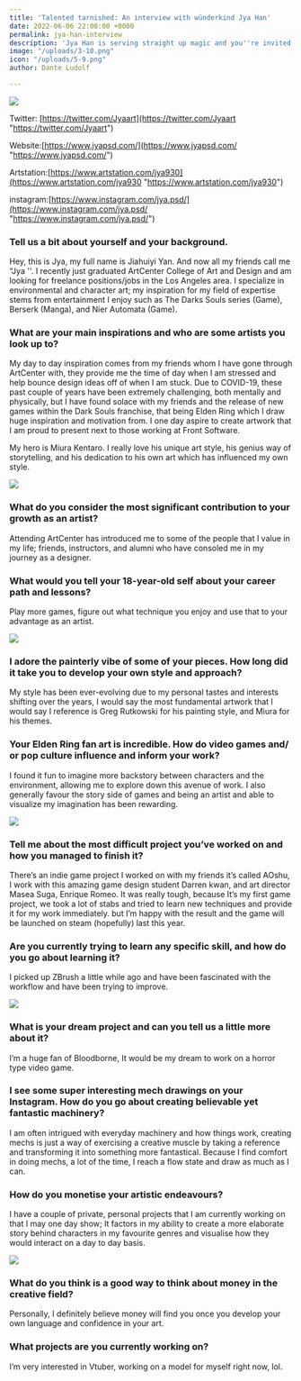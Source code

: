 ```yaml
---
title: 'Talented tarnished: An interview with wünderkind Jya Han'
date: 2022-06-06 22:00:00 +0000
permalink: jya-han-interview
description: 'Jya Han is serving straight up magic and you''re invited. '
image: "/uploads/3-10.png"
icon: "/uploads/5-9.png"
author: Dante Ludolf

---
```

![](/uploads/3-10.png)

Twitter: [https://twitter.com/Jyaart](https://twitter.com/Jyaart "https://twitter.com/Jyaart")

Website:[https://www.jyapsd.com/](https://www.jyapsd.com/ "https://www.jyapsd.com/")

Artstation:[https://www.artstation.com/jya930](https://www.artstation.com/jya930 "https://www.artstation.com/jya930")

instagram:[https://www.instagram.com/jya.psd/](https://www.instagram.com/jya.psd/ "https://www.instagram.com/jya.psd/")

### Tell us a bit about yourself and your background.

Hey, this is Jya, my full name is Jiahuiyi Yan. And now all my friends call me “Jya ''. I recently just graduated ArtCenter College of Art and Design and am looking for freelance positions/jobs in the Los Angeles area. I specialize in environmental and character art; my inspiration for my field of expertise stems from entertainment I enjoy such as The Darks Souls series (Game), Berserk (Manga), and Nier Automata (Game).

### What are your main inspirations and who are some artists you look up to?

My day to day inspiration comes from my friends whom I have gone through ArtCenter with, they provide me the time of day when I am stressed and help bounce design ideas off of when I am stuck. Due to COVID-19, these past couple of years have been extremely challenging, both mentally and physically, but I have found solace with my friends and the release of new games within the Dark Souls franchise, that being Elden Ring which I draw huge inspiration and motivation from. I one day aspire to create artwork that I am proud to present next to those working at Front Software.

My hero is Miura Kentaro. I really love his unique art style, his genius way of storytelling, and his dedication to his own art which has influenced my own style.

![](/uploads/8-3.png)

### What do you consider the most significant contribution to your growth as an artist?

Attending ArtCenter has introduced me to some of the people that I value in my life; friends, instructors, and alumni who have consoled me in my journey as a designer.

### What would you tell your 18-year-old self about your career path and lessons?

Play more games, figure out what technique you enjoy and use that to your advantage as an artist.

![](/uploads/7-5.png)

### I adore the painterly vibe of some of your pieces. How long did it take you to develop your own style and approach?

My style has been ever-evolving due to my personal tastes and interests shifting over the years, I would say the most fundamental artwork that I would say I reference is Greg Rutkowski for his painting style, and Miura for his themes.

### Your Elden Ring fan art is incredible. How do video games and/ or pop culture influence and inform your work?

I found it fun to imagine more backstory between characters and the environment, allowing me to explore down this avenue of work. I also generally favour the story side of games and being an artist and able to visualize my imagination has been rewarding.

![](/uploads/4-10.png)

### Tell me about the most difficult project you’ve worked on and how you managed to finish it?

There’s an indie game project I worked on with my friends it’s called AOshu, I work with this amazing game design student Darren kwan, and art director Masea Suga, Enrique Romeo. It was really tough, because It’s my first game project, we took a lot of stabs and tried to learn new techniques and provide it for my work immediately. but I’m happy with the result and the game will be launched on steam (hopefully) last this year.

### Are you currently trying to learn any specific skill, and how do you go about learning it?

I picked up ZBrush a little while ago and have been fascinated with the workflow and have been trying to improve.

![](/uploads/6-5.png)

### What is your dream project and can you tell us a little more about it?

I’m a huge fan of Bloodborne, It would be my dream to work on a horror type video game.

### I see some super interesting mech drawings on your Instagram. How do you go about creating believable yet fantastic machinery?

I am often intrigued with everyday machinery and how things work, creating mechs is just a way of exercising a creative muscle by taking a reference and transforming it into something more fantastical. Because I find comfort in doing mechs, a lot of the time, I reach a flow state and draw as much as I can.

### How do you monetise your artistic endeavours?

I have a couple of private, personal projects that I am currently working on that I may one day show; It factors in my ability to create a more elaborate story behind characters in my favourite genres and visualise how they would interact on a day to day basis.

![](/uploads/5-9.png)

### What do you think is a good way to think about money in the creative field?

Personally, I definitely believe money will find you once you develop your own language and confidence in your art.

### What projects are you currently working on?

I’m very interested in Vtuber, working on a model for myself right now, lol.